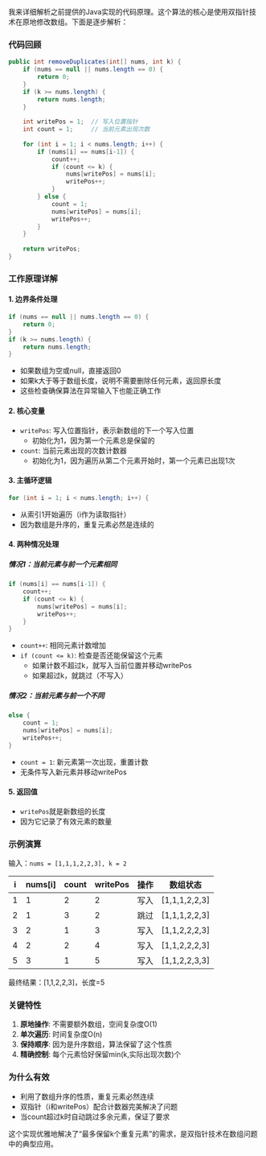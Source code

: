 我来详细解析之前提供的Java实现的代码原理。这个算法的核心是使用双指针技术在原地修改数组。下面是逐步解析：

### 代码回顾
```java
public int removeDuplicates(int[] nums, int k) {
    if (nums == null || nums.length == 0) {
        return 0;
    }
    if (k >= nums.length) {
        return nums.length;
    }
    
    int writePos = 1;  // 写入位置指针
    int count = 1;     // 当前元素出现次数
    
    for (int i = 1; i < nums.length; i++) {
        if (nums[i] == nums[i-1]) {
            count++;
            if (count <= k) {
                nums[writePos] = nums[i];
                writePos++;
            }
        } else {
            count = 1;
            nums[writePos] = nums[i];
            writePos++;
        }
    }
    
    return writePos;
}
```

### 工作原理详解

#### 1. 边界条件处理
```java
if (nums == null || nums.length == 0) {
    return 0;
}
if (k >= nums.length) {
    return nums.length;
}
```
- 如果数组为空或null，直接返回0
- 如果k大于等于数组长度，说明不需要删除任何元素，返回原长度
- 这些检查确保算法在异常输入下也能正确工作

#### 2. 核心变量
- `writePos`: 写入位置指针，表示新数组的下一个写入位置
    - 初始化为1，因为第一个元素总是保留的
- `count`: 当前元素出现的次数计数器
    - 初始化为1，因为遍历从第二个元素开始时，第一个元素已出现1次

#### 3. 主循环逻辑
```java
for (int i = 1; i < nums.length; i++) {
```
- 从索引1开始遍历（i作为读取指针）
- 因为数组是升序的，重复元素必然是连续的

#### 4. 两种情况处理
##### 情况1：当前元素与前一个元素相同
```java
if (nums[i] == nums[i-1]) {
    count++;
    if (count <= k) {
        nums[writePos] = nums[i];
        writePos++;
    }
}
```
- `count++`: 相同元素计数增加
- `if (count <= k)`: 检查是否还能保留这个元素
    - 如果计数不超过k，就写入当前位置并移动writePos
    - 如果超过k，就跳过（不写入）

##### 情况2：当前元素与前一个不同
```java
else {
    count = 1;
    nums[writePos] = nums[i];
    writePos++;
}
```
- `count = 1`: 新元素第一次出现，重置计数
- 无条件写入新元素并移动writePos

#### 5. 返回值
- `writePos`就是新数组的长度
- 因为它记录了有效元素的数量

### 示例演算
输入：`nums = [1,1,1,2,2,3], k = 2`

| i | nums[i] | count | writePos | 操作 | 数组状态 |
|---|---------|-------|----------|------|----------|
| 1 | 1       | 2     | 2        | 写入 | [1,1,1,2,2,3] |
| 2 | 1       | 3     | 2        | 跳过 | [1,1,1,2,2,3] |
| 3 | 2       | 1     | 3        | 写入 | [1,1,2,2,2,3] |
| 4 | 2       | 2     | 4        | 写入 | [1,1,2,2,2,3] |
| 5 | 3       | 1     | 5        | 写入 | [1,1,2,2,3,3] |

最终结果：[1,1,2,2,3]，长度=5

### 关键特性
1. **原地操作**: 不需要额外数组，空间复杂度O(1)
2. **单次遍历**: 时间复杂度O(n)
3. **保持顺序**: 因为是升序数组，算法保留了这个性质
4. **精确控制**: 每个元素恰好保留min(k,实际出现次数)个

### 为什么有效
- 利用了数组升序的性质，重复元素必然连续
- 双指针（i和writePos）配合计数器完美解决了问题
- 当count超过k时自动跳过多余元素，保证了要求

这个实现优雅地解决了“最多保留k个重复元素”的需求，是双指针技术在数组问题中的典型应用。